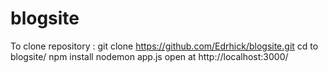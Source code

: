 # blogsite

To clone repository : git clone https://github.com/Edrhick/blogsite.git
cd to blogsite/
npm install 
nodemon app.js
open at http://localhost:3000/
